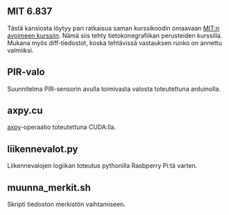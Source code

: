 ## MIT 6.837 
Tästä kansiosta löytyy pari ratkaisua saman kurssikoodin omaavaan [MIT:n avoimeen kurssiin](https://ocw.mit.edu/courses/electrical-engineering-and-computer-science/6-837-computer-graphics-fall-2012/assignments/). Nämä siis tehty tietokonegrafiikan perusteiden kurssilla. Mukana myös diff-tiedostot, koska tehtävissä vastauksen runko on annettu valmiiksi.

## PIR-valo
Suunnitelma PIR-sensorin avulla toimivasta valosta toteutettuna arduinolla.

## axpy.cu
[axpy](https://reference.wolfram.com/language/LowLevelLinearAlgebra/ref/AXPY.html)-operaatio toteutettuna CUDA:lla.

## liikennevalot.py
Liikennevalojen logiikan toteutus pythonilla Rasbperry Pi:tä varten.

## muunna_merkit.sh
Skripti tiedoston merkistön vaihtamiseen.
